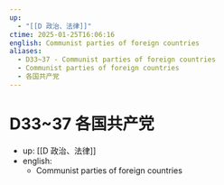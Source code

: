 ```yaml
---
up:
  - "[[D 政治、法律]]"
ctime: 2025-01-25T16:06:16
english: Communist parties of foreign countries
aliases:
  - D33~37 - Communist parties of foreign countries
  - Communist parties of foreign countries
  - 各国共产党
---
```


# D33~37 各国共产党

- up: [[D 政治、法律]]
- english:
	- Communist parties of foreign countries
